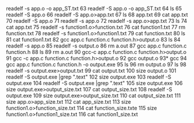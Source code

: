  readelf -s app.o -o app_ST.txt
   63  readelf -S  app.o -o app_ST.txt
   64  ls
   65  readelf -S  app.o 
   66  readelf -S  app.o>app.txt
   67  ls
   68  app.txt
   69  cat app.txt
   70  readelf -S app.o
   71  readelf -s app.o
   72  readelf -s app.o>app.txt
   73  ls
   74  cat app.txt
   75  readelf -s function1.o>function.txt
   76  cat function1.txt
   77  rm function.txt
   78  readelf -s function1.o>function1.txt
   79  cat function.txt
   80  ls
   81  cat function1.txt
   82  gcc app.c function.c function.h>output.o
   83  ls
   84  readelf -s app.o
   85  readelf -s output.o
   86  rm a.out
   87  gcc app.c function.c function.h
   88  ls
   89  rm a.out
   90  gcc-c app.c function.c function.h>output.o
   91  gcc -c app.c function.c function.h>output.o
   92  gcc output.o
   93* gcc 
   94  gcc  app.c function.c function.h -o output.exe
   95  ls
   96  rm output.o
   97  ls 
   98  readelf -s output.exe>output.txt
   99  cat output.txt
  100  size output.o
  101  readelf -S output.exe |grep ".text"
  102  size output.exe
  103  readelf -S output.exe 
  104  readelf -S output.exe |grep ".text"
  105  size output.exe
  106  size output.exe>output_size.txt
  107  cat output_size.txt 
  108  readelf -S output.exe 
  109  size output.exe>output_size.txt
  110  cat output_size.txt 
  111  size app.o>app_size.txt
  112  cat app_size.txt 
  113  size function1.o>function_size.txt
  114  cat function_size.txte
  115  size function1.o>function1_size.txt
  116  cat function1_size.txt 


